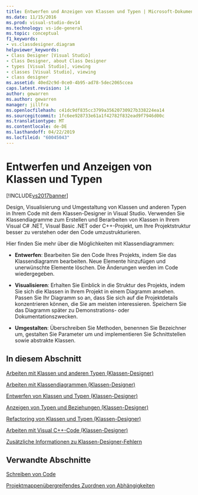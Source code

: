 ```yaml
---
title: Entwerfen und Anzeigen von Klassen und Typen | Microsoft-Dokumentation
ms.date: 11/15/2016
ms.prod: visual-studio-dev14
ms.technology: vs-ide-general
ms.topic: conceptual
f1_keywords:
- vs.classdesigner.diagram
helpviewer_keywords:
- Class Designer [Visual Studio]
- Class Designer, about Class Designer
- types [Visual Studio], viewing
- classes [Visual Studio], viewing
- class designer
ms.assetid: 40ed2c9d-0ce0-4b95-ad78-5dec2065ccea
caps.latest.revision: 14
author: gewarren
ms.author: gewarren
manager: jillfra
ms.openlocfilehash: c41dc9df835cc3799a35620730927b338224ea14
ms.sourcegitcommit: 1fc6ee928733e61a1f42782f832ead9f7946d00c
ms.translationtype: MT
ms.contentlocale: de-DE
ms.lasthandoff: 04/22/2019
ms.locfileid: "60045043"
---
```

# <a name="designing-and-viewing-classes-and-types"></a>Entwerfen und Anzeigen von Klassen und Typen
[!INCLUDE[vs2017banner](../includes/vs2017banner.md)]

Design, Visualisierung und Umgestaltung von Klassen und anderen Typen in Ihrem Code mit dem Klassen-Designer in Visual Studio. Verwenden Sie Klassendiagramme zum Erstellen und Berarbeiten von Klassen in Ihrem Visual C# .NET, Visual Basic .NET oder C++-Projekt, um Ihre Projektstruktur besser zu verstehen oder den Code umzustrukturieren.  
  
 Hier finden Sie mehr über die Möglichkeiten mit Klassendiagrammen:  
  
- **Entwerfen**: Bearbeiten Sie den Code Ihres Projekts, indem Sie das Klassendiagramm bearbeiten. Neue Elemente hinzufügen und unerwünschte Elemente löschen. Die Änderungen werden im Code wiedergegeben.  
  
- **Visualisieren**: Erhalten Sie Einblick in die Struktur des Projekts, indem Sie sich die Klassen in Ihrem Projekt in einem Diagramm ansehen. Passen Sie Ihr Diagramm so an, dass Sie sich auf die Projektdetails konzentrieren können, die Sie am meisten interessieren. Speichern Sie das Diagramm später zu Demonstrations- oder Dokumentationszwecken.  
  
- **Umgestalten**: Überschreiben Sie Methoden, benennen Sie Bezeichner um, gestalten Sie Parameter um und implementieren Sie Schnittstellen sowie abstrakte Klassen.  
  
## <a name="in-this-section"></a>In diesem Abschnitt  
 [Arbeiten mit Klassen und anderen Typen (Klassen-Designer)](../ide/working-with-classes-and-other-types-class-designer.md)  
  
 [Arbeiten mit Klassendiagrammen (Klassen-Designer)](../ide/working-with-class-diagrams-class-designer.md)  
  
 [Entwerfen von Klassen und Typen (Klassen-Designer)](../ide/designing-classes-and-types-class-designer.md)  
  
 [Anzeigen von Typen und Beziehungen (Klassen-Designer)](../ide/viewing-types-and-relationships-class-designer.md)  
  
 [Refactoring von Klassen und Typen (Klassen-Designer)](../ide/refactoring-classes-and-types-class-designer.md)  
  
 [Arbeiten mit Visual C++-Code (Klassen-Designer)](../ide/working-with-visual-cpp-code-class-designer.md)  
  
 [Zusätzliche Informationen zu Klassen-Designer-Fehlern](../ide/additional-information-about-class-designer-errors.md)  
  
## <a name="related-sections"></a>Verwandte Abschnitte  
 [Schreiben von Code](../ide/writing-code-in-the-code-and-text-editor.md)  
  
 [Projektmappenübergreifendes Zuordnen von Abhängigkeiten](../modeling/map-dependencies-across-your-solutions.md)
